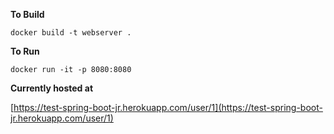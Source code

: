 **To Build**

`docker build -t webserver .`

**To Run**

`docker run -it -p 8080:8080`

**Currently hosted at**

[https://test-spring-boot-jr.herokuapp.com/user/1](https://test-spring-boot-jr.herokuapp.com/user/1)